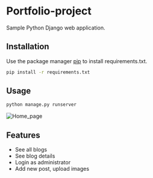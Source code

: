 # Portfolio-project

Sample Python Django web application.
 
## Installation
 
Use the package manager [pip](https://pip.pypa.io/en/stable/) to install requirements.txt.
 
```bash
pip install -r requirements.txt
```

## Usage

```bash
python manage.py runserver
```

![Home_page](https://user-images.githubusercontent.com/16067405/89510988-35d87d00-d7c9-11ea-9622-94d9e04c068c.png)

## Features

- See all blogs
- See blog details
- Login as administrator
- Add new post, upload images
